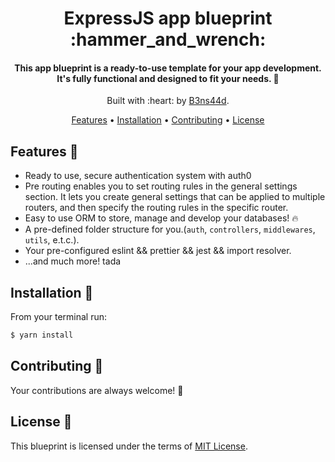 <h1 align="center">
  ExpressJS app blueprint :hammer_and_wrench:
</h1>

<h4 align="center">
  This app blueprint is a ready-to-use template for your app development.
  <br>
  It's fully functional and designed to fit your needs. 🧬
</h4>

<p align="center">
  Built with :heart: by <a href="https://www.linkedin.com/in/b3ns44d/" target="_blank">B3ns44d</a>.
</p>

<p align="center">
<a href="#features-tada">Features</a> •
<a href="#installation-rocket">Installation</a> •
<a href="#contributing-handshake">Contributing</a> •
<a href="#license-page_facing_up">License</a>

</p>

## Features :tada:

- Ready to use, secure authentication system with auth0
- Pre routing enables you to set routing rules in the general settings section. It lets you create general settings that can be applied to multiple routers, and then specify the routing rules in the specific router.
- Easy to use ORM to store, manage and develop your databases! :fire:
- A pre-defined folder structure for you.(`auth`, `controllers`, `middlewares`, `utils`, e.t.c.).
- Your pre-configured eslint && prettier && jest && import resolver.
- ...and much more! tada

## Installation :rocket:

From your terminal run:

```bash
$ yarn install
```

## Contributing :handshake:

Your contributions are always welcome! 🎉

## License :page_facing_up:

This blueprint is licensed under the terms of [MIT License](https://github.com/B3ns44d/express-blueprint/blob/4d74bcf504d1e705d4f6f55d5ec817f6c4be4ae6/LICENSE).
